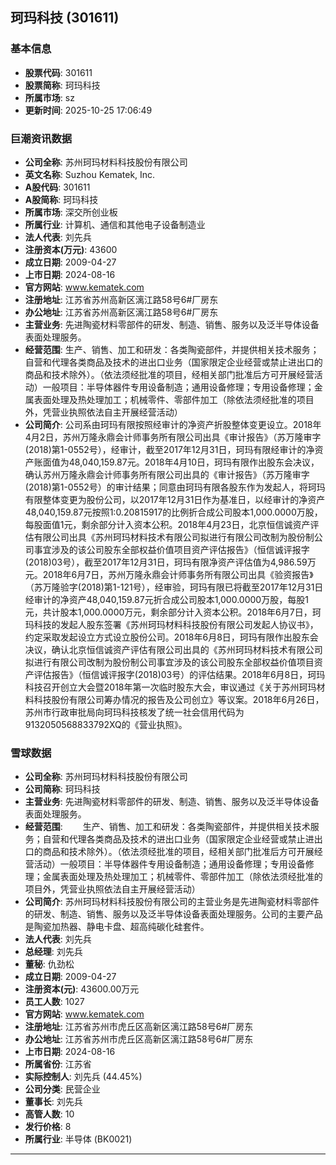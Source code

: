 ## 珂玛科技 (301611)

### 基本信息

- **股票代码**: 301611
- **股票简称**: 珂玛科技
- **所属市场**: sz
- **更新时间**: 2025-10-25 17:06:49

### 巨潮资讯数据

- **公司全称**: 苏州珂玛材料科技股份有限公司
- **英文名称**: Suzhou Kematek, Inc.
- **A股代码**: 301611
- **A股简称**: 珂玛科技
- **所属市场**: 深交所创业板
- **所属行业**: 计算机、通信和其他电子设备制造业
- **法人代表**: 刘先兵
- **注册资本(万元)**: 43600
- **成立日期**: 2009-04-27
- **上市日期**: 2024-08-16
- **官方网站**: www.kematek.com
- **注册地址**: 江苏省苏州高新区漓江路58号6#厂房东
- **办公地址**: 江苏省苏州高新区漓江路58号6#厂房东
- **主营业务**: 先进陶瓷材料零部件的研发、制造、销售、服务以及泛半导体设备表面处理服务。
- **经营范围**: 生产、销售、加工和研发：各类陶瓷部件，并提供相关技术服务；自营和代理各类商品及技术的进出口业务（国家限定企业经营或禁止进出口的商品和技术除外）。（依法须经批准的项目，经相关部门批准后方可开展经营活动）一般项目：半导体器件专用设备制造；通用设备修理；专用设备修理；金属表面处理及热处理加工；机械零件、零部件加工（除依法须经批准的项目外，凭营业执照依法自主开展经营活动）
- **公司简介**: 公司系由珂玛有限按照经审计的净资产折股整体变更设立。2018年4月2日，苏州万隆永鼎会计师事务所有限公司出具《审计报告》（苏万隆审字(2018)第1-0552号），经审计，截至2017年12月31日，珂玛有限经审计的净资产账面值为48,040,159.87元。2018年4月10日，珂玛有限作出股东会决议，确认苏州万隆永鼎会计师事务所有限公司出具的《审计报告》（苏万隆审字(2018)第1-0552号）的审计结果；同意由珂玛有限各股东作为发起人，将珂玛有限整体变更为股份公司，以2017年12月31日作为基准日，以经审计的净资产48,040,159.87元按照1:0.20815917的比例折合成公司股本1,000.0000万股，每股面值1元，剩余部分计入资本公积。2018年4月23日，北京恒信诚资产评估有限公司出具《苏州珂玛材料技术有限公司拟进行有限公司改制为股份制公司事宜涉及的该公司股东全部权益价值项目资产评估报告》（恒信诚评报字(2018)03号），截至2017年12月31日，珂玛有限净资产评估值为4,986.59万元。2018年6月7日，苏州万隆永鼎会计师事务所有限公司出具《验资报告》（苏万隆验字(2018)第1-121号），经审验，珂玛有限已将截至2017年12月31日经审计的净资产48,040,159.87元折合成公司股本1,000.0000万股，每股1元，共计股本1,000.0000万元，剩余部分计入资本公积。2018年6月7日，珂玛科技的发起人股东签署《苏州珂玛材料科技股份有限公司发起人协议书》，约定采取发起设立方式设立股份公司。2018年6月8日，珂玛有限作出股东会决议，确认北京恒信诚资产评估有限公司出具的《苏州珂玛材料技术有限公司拟进行有限公司改制为股份制公司事宜涉及的该公司股东全部权益价值项目资产评估报告》（恒信诚评报字(2018)03号）的评估结果。2018年6月8日，珂玛科技召开创立大会暨2018年第一次临时股东大会，审议通过《关于苏州珂玛材料科技股份有限公司筹办情况的报告及公司创立》等议案。2018年6月26日，苏州市行政审批局向珂玛科技核发了统一社会信用代码为9132050568833792XQ的《营业执照》。

### 雪球数据

- **公司全称**: 苏州珂玛材料科技股份有限公司
- **公司简称**: 珂玛科技
- **主营业务**: 先进陶瓷材料零部件的研发、制造、销售、服务以及泛半导体设备表面处理服务。
- **经营范围**: 　　生产、销售、加工和研发：各类陶瓷部件，并提供相关技术服务；自营和代理各类商品及技术的进出口业务（国家限定企业经营或禁止进出口的商品和技术除外）。（依法须经批准的项目，经相关部门批准后方可开展经营活动）一般项目：半导体器件专用设备制造；通用设备修理；专用设备修理；金属表面处理及热处理加工；机械零件、零部件加工（除依法须经批准的项目外，凭营业执照依法自主开展经营活动）
- **公司简介**: 苏州珂玛材料科技股份有限公司的主营业务是先进陶瓷材料零部件的研发、制造、销售、服务以及泛半导体设备表面处理服务。公司的主要产品是陶瓷加热器、静电卡盘、超高纯碳化硅套件。
- **法人代表**: 刘先兵
- **总经理**: 刘先兵
- **董秘**: 仇劲松
- **成立日期**: 2009-04-27
- **注册资本(元)**: 43600.00万元
- **员工人数**: 1027
- **官方网站**: www.kematek.com
- **注册地址**: 江苏省苏州市虎丘区高新区漓江路58号6#厂房东
- **办公地址**: 江苏省苏州市虎丘区高新区漓江路58号6#厂房东
- **上市日期**: 2024-08-16
- **所属省份**: 江苏省
- **实际控制人**: 刘先兵 (44.45%)
- **公司分类**: 民营企业
- **董事长**: 刘先兵
- **高管人数**: 10
- **发行价格**: 8
- **所属行业**: 半导体 (BK0021)

---